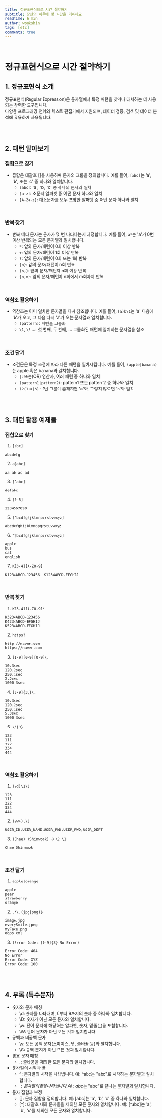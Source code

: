 ```yaml
---
title: 정규표현식으로 시간 절약하기
subtitle: 당신의 하루에 몇 시간을 더하세요
readtime: 6 min
author: wookshin
tags: [etc]
comments: true
---
```


<br/>

# 정규표현식으로 시간 절약하기

## 1. 정규표현식 소개

정규표현식(Regular Expression)은 문자열에서 특정 패턴을 찾거나 대체하는 데 사용되는 강력한 도구입니다.  
다양한 프로그래밍 언어와 텍스트 편집기에서 지원되며, 데이터 검증, 검색 및 데이터 분석에 유용하게 사용됩니다.

<br/><br/>

## 2. 패턴 알아보기

### 집합으로 찾기
- 집합은 대괄호 []를 사용하여 문자의 그룹을 정의합니다. 예를 들어, `[abc]`는 'a', 'b', 또는 'c' 중 하나와 일치합니다.
  * `[abc]`: 'a', 'b', 'c' 중 하나의 문자와 일치
  * `[a-z]`: 소문자 알파벳 중 어떤 문자 하나와 일치
  * `[A-Za-z]`: 대소문자를 모두 포함한 알파벳 중 어떤 문자 하나와 일치

<br/>

### 반복 찾기
- 반복 메타 문자는 문자가 몇 번 나타나는지 지정합니다. 예를 들어, `a*`는 'a'가 0번 이상 반복되는 모든 문자열과 일치합니다.
  * `*`: 앞의 문자/패턴이 0회 이상 반복
  * `+`: 앞의 문자/패턴이 1회 이상 반복
  * `?`: 앞의 문자/패턴이 0회 또는 1회 반복
  * `{n}`: 앞의 문자/패턴이 n회 반복
  * `{n,}`: 앞의 문자/패턴이 n회 이상 반복
  * `{n,m}`: 앞의 문자/패턴이 n회에서 m회까지 반복

<br/>

### 역참조 활용하기
- 역참조는 이미 일치한 문자열을 다시 참조합니다. 예를 들어, `(a)b\1`는 'a' 다음에 'b'가 오고, 그 다음 다시 'a'가 오는 문자열과 일치합니다.
  * `(pattern)`: 패턴을 그룹화
  * `\1`, `\2` ...: 첫 번째, 두 번째, ... 그룹화된 패턴에 일치하는 문자열을 참조

<br/>

### 조건 달기
- 조건문은 특정 조건에 따라 다른 패턴을 일치시킵니다. 예를 들어, `(apple|banana)`는 apple 혹은 banana와 일치합니다.
  * `|`: 또는(OR) 연산자, 여러 패턴 중 하나와 일치
  * `(pattern1|pattern2)`: pattern1 또는 pattern2 중 하나와 일치
  * `(?(1)a|b)` : 1번 그룹이 존재하면 'a'와, 그렇지 않으면 'b'와 일치

<br/><br/>

## 3. 패턴 활용 예제들

### 집합으로 찾기
1) `[abc]`

```
abcdefg
```

2) `a[abc]`

```
aa ab ac ad
```

3) `[^abc]`

```
defabc
```

4) `[0-5]`

```
1234567890
```

5) `[^bcdfghjklmnpqrstvwxyz]`

```
abcdefghijklmnopqrstuvwxyz
```

6) `^[bcdfghjklmnpqrstvwxyz]`

```
apple
bus
cat
english
```

7) `K[3-4][A-Z0-9]`

```
K1234ABCD-123456  K1234ABCD-EFGHIJ
```

<br/>

### 반복 찾기
1) `K[3-4][A-Z0-9]*`

```
K3234ABCD-123456
K4234ABCD-EFGHIJ
K5234ABCD-EFGHIJ
```

2) `https?`

```
http://naver.com
https://naver.com
```

3) `[1-9][0-9][0-9]\.`

```
10.3sec
120.2sec
250.1sec
5.3sec
1000.3sec
```

4) `[0-9]{3,}\.`

```
10.3sec
120.2sec
250.1sec
5.3sec
1000.3sec
```

5) `\d{3}`

```
123
111
222
334
444
```

<br/>

### 역참조 활용하기
1) `(\d)\1\1`

```
123
111
222
334
444
```

2) `(\w+),\1`

```
USER_ID,USER_NAME,USER_PWD,USER_PWD,USER_DEPT 
```

3) `(Chae) (Shinwook)` → `\2 \1`

```
Chae Shinwook
```

<br/>

### 조건 달기
1) `apple|orange`

```
apple
pear
strawberry
orange
```
  
2) `.*\.(jpg|png)$`

```
image.jpg
everySmile.jpeg
myFace.png
oops.xml
```

3) `(Error Code: [0-9]{3}|No Error)`

```
Error Code: 404
No Error
Error Code: XYZ
Error Code: 100
```

<br/><br/>

## 4. 부록 (특수문자)

- 숫자와 문자 매칭
  * \d: 숫자를 나타내며, 0부터 9까지의 숫자 중 하나와 일치합니다.
  * \D: 숫자가 아닌 모든 문자와 일치합니다.
  * \w: 단어 문자에 해당하는 알파벳, 숫자, 밑줄(_)을 포함합니다.
  * \W: 단어 문자가 아닌 모든 것과 일치합니다.
- 공백과 비공백 문자
  * \s: 모든 공백 문자(스페이스, 탭, 줄바꿈 등)와 일치합니다.
  * \S: 공백 문자가 아닌 모든 것과 일치합니다.
- 범용 문자 매칭
  * .: 줄바꿈을 제외한 모든 문자와 일치합니다.
- 문자열의 시작과 끝
  * ^: 문자열의 시작을 나타냅니다. 예: ^abc는 "abc"로 시작하는 문자열과 일치합니다.
  * $: 문자열의 끝을 나타냅니다. 예: abc$는 "abc"로 끝나는 문자열과 일치합니다.
- 문자 집합과 부정
  * []: 문자 집합을 정의합니다. 예: [abc]는 'a', 'b', 'c' 중 하나와 일치합니다.
  * [^]: 대괄호 내의 문자들을 제외한 모든 문자와 일치합니다. 예: [^abc]는 'a', 'b', 'c'를 제외한 모든 문자와 일치합니다.


<br/><br/><br/><br/><br/>

